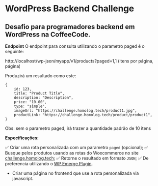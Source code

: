 # WordPress Backend Challenge

## Desafio para programadores backend em WordPress na CoffeeCode.

**Endpoint**
O endpoint para consulta utilizando o parametro paged é o seguinte:

http://localhost/wp-json/myapp/v1/products?paged=1,1 (itens por página, página)

Produzirá um resultado como este:

```
{
    id: 123,
    title: "Product Title",
    description: "Description",
    price: "10.00",
    type: "simple",
    imageUrl: "https://challenge.homolog.tech/product1.jpg",
    productLink: "https://challenge.homolog.tech/product/product1",
}
```

Obs: sem o parametro paged, irá trazer a quantidade padrão de 10 itens

**Especifícações:**

✅ Criar uma rota personalizada com um parametro `paged` (opcional);
✅ Busque pelos produtos usando as rotas do Woocommerce no site [challenge.homolog.tech](https://challenge.homolog.tech/);
✅ Retorne o resultado em formato `JSON`;
✅ De preferencia utilizando o [WP Emerge Plugin](https://docs.wpemerge.com/#/starter/plugin/quickstart).

- Criar uma página no frontend que use a rota personalizada via javascript.
